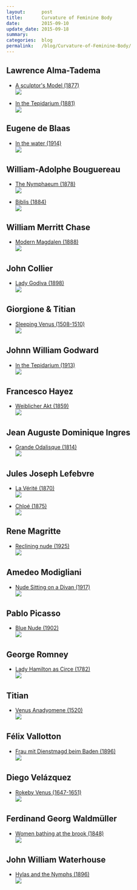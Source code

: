```yaml
---
layout:      post
title:       Curvature of Feminine Body
date:        2015-09-10
update_date: 2015-09-18
summary:     
categories:  blog
permalink:   /blog/Curvature-of-Feminine-Body/
---
```


## Lawrence Alma-Tadema

* [A sculptor's Model (1877)][lat-asm-l]  
![][lat-asm-i]

* [In the Tepidarium (1881)][lat-itt-l]  
![][lat-itt-i]

## Eugene de Blaas

* [In the water (1914)](https://commons.wikimedia.org/wiki/File:Eugene_de_Blaas_In_the_water.jpg)  
![](https://upload.wikimedia.org/wikipedia/commons/d/d9/Eugene_de_Blaas_In_the_water.jpg)

## William-Adolphe Bouguereau

<!-- * [Nymphs and Satyr (1873)](https://commons.wikimedia.org/wiki/File:Nymphs_and_Satyr,_by_William-Adolphe_Bouguereau.jpg)  
![](https://upload.wikimedia.org/wikipedia/commons/3/32/Nymphs_and_Satyr,_by_William-Adolphe_Bouguereau.jpg) -->

* [The Nymphaeum (1878)](https://commons.wikimedia.org/wiki/File:William-Adolphe_Bouguereau_(1825-1905)_-_The_Nymphaeum_(1878).jpg)  
![](https://upload.wikimedia.org/wikipedia/commons/8/81/William-Adolphe_Bouguereau_(1825-1905)_-_The_Nymphaeum_(1878).jpg)

* [Biblis (1884)](https://commons.wikimedia.org/wiki/File:William-Adolphe_Bouguereau_(1825-1905)_-_Biblis_(1884).jpg)  
![](https://upload.wikimedia.org/wikipedia/commons/a/a1/William-Adolphe_Bouguereau_(1825-1905)_-_Biblis_(1884).jpg)

## William Merritt Chase

* [Modern Magdalen (1888)](https://commons.wikimedia.org/wiki/File:Chase_William_Merritt_Modern_Magdalen_1888.jpg)  
![](https://upload.wikimedia.org/wikipedia/commons/2/29/Chase_William_Merritt_Modern_Magdalen_1888.jpg)

## John Collier

* [Lady Godiva (1898)][jc-lg-l]  
![][jc-lg-i]

[jc-lg-l]: https://commons.wikimedia.org/wiki/File:Lady_Godiva_(John_Collier,_c._1897).jpg
[jc-lg-i]: https://upload.wikimedia.org/wikipedia/commons/0/0c/Lady_Godiva_(John_Collier,_c._1897).jpg

<!-- ## Eyvind Earle

* [Rain Shower (1986)](http://www.wikiart.org/en/eyvind-earle/rain-shower)  
![](http://uploads3.wikiart.org/images/eyvind-earle/rain-shower.jpg) -->

## Giorgione & Titian

* [Sleeping Venus (1508-1510)][gt-sv-l]  
![][gt-sv-i]

## Johnn William Godward

* [In the Tepidarium (1913)][jwg-itt-l]  
![][jwg-itt-i]

## Francesco Hayez

* [Weiblicher Akt (1859)](https://commons.wikimedia.org/wiki/File:Francesco_Hayez_060.jpg)  
![](https://upload.wikimedia.org/wikipedia/commons/8/88/Francesco_Hayez_060.jpg)

## Jean Auguste Dominique Ingres

* [Grande Odalisque (1814)][jadi-go-l]  
![][jadi-go-i]

<!-- * [The Source (1856)][jadi-ts-l]  
![][jadi-ts-i] -->

[jadi-ts-l]: https://commons.wikimedia.org/wiki/File:Ingres,_The_source.jpg
[jadi-ts-i]: https://upload.wikimedia.org/wikipedia/commons/b/bd/Ingres,_The_source.jpg
[jadi-go-l]: https://commons.wikimedia.org/wiki/File:Ingre,_Grande_Odalisque.jpg
[jadi-go-i]: https://upload.wikimedia.org/wikipedia/commons/d/df/Ingre,_Grande_Odalisque.jpg

## Jules Joseph Lefebvre

* [La Vérité (1870)](jjl-lv-l)  
![](jjl-lv-i)

* [Chloé (1875)](jjl-c-l)  
![](jjl-c-i)

[jjl-lv-l]: https://commons.wikimedia.org/wiki/File:La_Vérité,_par_Jules_Joseph_Lefebvre.jpg
[jjl-lv-i]: https://upload.wikimedia.org/wikipedia/commons/1/17/La_Vérité,_par_Jules_Joseph_Lefebvre.jpg
[jjl-c-l]: https://commons.wikimedia.org/wiki/File:Chloé,_par_Jules_Joseph_Lefebvre.jpg
[jjl-c-i]: https://upload.wikimedia.org/wikipedia/commons/5/50/Chloé,_par_Jules_Joseph_Lefebvre.jpg

## Rene Magritte

* [Reclining nude (1925)](http://www.wikiart.org/en/rene-magritte/reclining-nude-1925)  
![](http://uploads6.wikiart.org/images/rene-magritte/reclining-nude-1925(1).jpg)

## Amedeo Modigliani

* [Nude Sitting on a Divan (1917)](https://commons.wikimedia.org/wiki/File:Amedeo_Modigliani_063.jpg)  
![](https://upload.wikimedia.org/wikipedia/commons/c/cc/Amedeo_Modigliani_063.jpg)

## Pablo Picasso

* [Blue Nude (1902)](http://www.pablopicasso.org/blue-nude.jsp)  
![](http://www.pablopicasso.org/images/paintings/blue-nude.jpg)

<!-- ## Henrietta Rae

* [Hylas and the Water Nymphs (1909)](https://commons.wikimedia.org/wiki/File:Rae_-_Water_Nymphs_(color).png)  
![](https://upload.wikimedia.org/wikipedia/commons/9/93/Rae_-_Water_Nymphs_(color).png) -->

## George Romney

* [Lady Hamilton as Circe (1782)](https://commons.wikimedia.org/wiki/File:George_Romney_-_Lady_Hamilton_as_Circe.jpg)  
![](https://upload.wikimedia.org/wikipedia/commons/a/ae/George_Romney_-_Lady_Hamilton_as_Circe.jpg)

## Titian

* [Venus Anadyomene (1520)][t-va-l]  
![][t-va-i]

## Félix Vallotton

* [Frau mit Dienstmagd beim Baden (1896)](https://commons.wikimedia.org/wiki/File:Valloton_Frau_mit_Dienstmagd_beim_Baden.jpg)  
![](https://upload.wikimedia.org/wikipedia/commons/f/fb/Valloton_Frau_mit_Dienstmagd_beim_Baden.jpg)

## Diego Velázquez

* [Rokeby Venus (1647-1651)](https://commons.wikimedia.org/wiki/File:RokebyVenus.jpg)  
![](https://upload.wikimedia.org/wikipedia/commons/7/7c/RokebyVenus.jpg)


## Ferdinand Georg Waldmüller

* [Women bathing at the brook (1848)](https://commons.wikimedia.org/wiki/File:Waldmüller_-_Badende_Frauen_am_Waldbach_-_1848.jpg)  
![](https://upload.wikimedia.org/wikipedia/commons/1/12/Waldm%C3%BCller_-_Badende_Frauen_am_Waldbach_-_1848.jpg)

## John William Waterhouse

* [Hylas and the Nymphs (1896)][jww-hatn-l]  
![][jww-hatn-i]

[t-va-l]: https://commons.wikimedia.org/wiki/File:TITIAN_-_Venus_Anadyomene_(National_Galleries_of_Scotland,_c._1520._Oil_on_canvas,_75.8_x_57.6_cm).jpg
[t-va-i]: https://upload.wikimedia.org/wikipedia/commons/5/55/TITIAN_-_Venus_Anadyomene_(National_Galleries_of_Scotland,_c._1520._Oil_on_canvas,_75.8_x_57.6_cm).jpg
[jwg-itt-l]: https://commons.wikimedia.org/wiki/File:Godward-In_the_Tepidarium-1913.jpg
[jwg-itt-i]: https://upload.wikimedia.org/wikipedia/commons/6/6b/Godward-In_the_Tepidarium-1913.jpg
[jww-hatn-l]: https://commons.wikimedia.org/wiki/File:Waterhouse_Hylas_and_the_Nymphs_Manchester_Art_Gallery_1896.15.jpg
[jww-hatn-i]: https://upload.wikimedia.org/wikipedia/commons/b/bd/Waterhouse_Hylas_and_the_Nymphs_Manchester_Art_Gallery_1896.15.jpg
[gt-sv-l]: https://commons.wikimedia.org/wiki/File:Giorgione_-_Sleeping_Venus_-_Google_Art_Project_2.jpg
[gt-sv-i]: https://upload.wikimedia.org/wikipedia/commons/8/86/Giorgione_-_Sleeping_Venus_-_Google_Art_Project_2.jpg
[lat-asm-l]: https://commons.wikimedia.org/wiki/File:A_Sculptors_Model.jpg
[lat-asm-i]: https://upload.wikimedia.org/wikipedia/commons/0/0d/A_Sculptors_Model.jpg
[lat-itt-l]: https://commons.wikimedia.org/wiki/File:Tepidarium_Lawrence_Alma-Tadema_(1836-1912).jpg
[lat-itt-i]: https://upload.wikimedia.org/wikipedia/commons/7/7d/Tepidarium_Lawrence_Alma-Tadema_(1836-1912).jpg